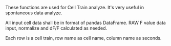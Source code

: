 These functions are used for Cell Train analyze.
It's very useful in spontaneous data analyze.


All input cell data shall be in format of pandas DataFrame.
RAW F value data input, normalize and dF/F calculated as needed.

Each row is a cell train, row name as cell name, column name as seconds.


